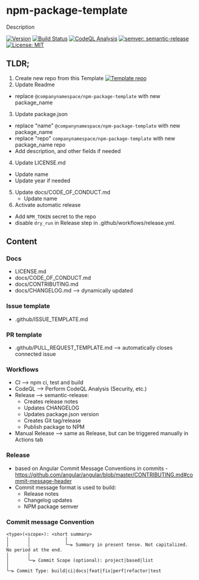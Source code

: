 # npm-package-template
Description

[![Version](https://img.shields.io/npm/v/@companynamespace/npm-package-template.svg)](https://npmjs.org/package/@companynamespace/npm-package-template)
[![Build Status](https://github.com/companynamespace/npm-package-template/workflows/CI/badge.svg?branch=main)](https://github.com/companynamespace/npm-package-template/actions)
[![CodeQL Analysis](https://github.com/companynamespace/npm-package-template/workflows/CodeQL/badge.svg?branch=main)](https://github.com/companynamespace/npm-package-template/actions)
[![semver: semantic-release](https://img.shields.io/badge/semver-semantic--release-blue.svg)](https://github.com/semantic-release/semantic-release)
[![License: MIT](https://img.shields.io/badge/License-MIT-yellow.svg)](https://opensource.org/licenses/MIT)

## TLDR;

1. Create new repo from this Template
   [![Template repo](https://docs.github.com/assets/images/help/repository/use-this-template-button.png)](https://docs.github.com/en/github/creating-cloning-and-archiving-repositories/creating-a-repository-from-a-template)
2. Update Readme
  - replace `@companynamespace/npm-package-template`  with new package_name
3. Update package.json
  - replace "name" `@companynamespace/npm-package-template`  with new package_name
  - replace "repo" `companynamespace/npm-package-template`  with new package_name repo
  - Add description, and other fields if needed
4. Update LICENSE.md
  - Update <COMPANY> name
  - Update year if needed
5. Update docs/CODE_OF_CONDUCT.md
   - Update <COMPANY> name
6. Activate automatic release
  - Add `NPM_TOKEN` secret to the repo
  - disable `dry_run` in Release step in .github/workflows/release.yml. 

## Content

### Docs
  - LICENSE.md
  - docs/CODE_OF_CONDUCT.md
  - docs/CONTRIBUTING.md
  - docs/CHANGELOG.md --> dynamically updated

### Issue template
  - .github/ISSUE_TEMPLATE.md

### PR template
  - .github/PULL_REQUEST_TEMPLATE.md --> automatically closes connected issue

### Workflows
  - CI --> npm ci, test and build
  - CodeQL --> Perform CodeQL Analysis (Security, etc.)
  - Release --> semantic-release: 
    * Creates release notes
    * Updates CHANGELOG
    * Updates package.json version  
    * Creates Git tag/release
    * Publish package to NPM
  - Manual Release --> same as Release, but can be triggered manually in Actions tab

### Release
  - based on Angular Commit Message Conventions in commits -
    https://github.com/angular/angular/blob/master/CONTRIBUTING.md#commit-message-header
  - Commit message format is used to build:
    * Release notes 
    * Changelog updates
    * NPM package semver
  
### Commit message Convention

```
<type>(<scope>): <short summary>
│       │             │
│       │             └─⫸ Summary in present tense. Not capitalized. No period at the end.
│       │
│       └─⫸ Commit Scope (optional): project|based|list
│
└─⫸ Commit Type: build|ci|docs|feat|fix|perf|refactor|test
```

